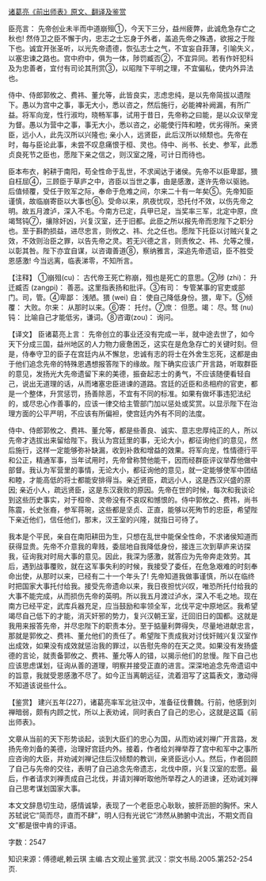 [诸葛亮《前出师表》原文、翻译及鉴赏](https://www.vrrw.net/wx/14078.html)

臣亮言： 先帝创业未半而中道崩殂①，今天下三分，益州疲弊，此诚危急存亡之秋也! 然侍卫之臣不懈于内，忠志之士忘身于外者，盖追先帝之殊遇，欲报之于陛下也。诚宜开张圣听，以光先帝遗德，恢弘志士之气，不宜妄自菲薄，引喻失义，以塞忠谏之路也。宫中府中，俱为一体，陟罚臧否②，不宜异同。若有作奸犯科及为忠善者，宜付有司论其刑赏③，以昭陛下平明之理，不宜偏私，使内外异法也。

侍中、侍郎郭攸之、费祎、董允等，此皆良实，志虑忠纯，是以先帝简拔以遗陛下。愚以为宫中之事，事无大小，悉以咨之，然后施行，必能裨补阙漏，有所广益。将军向宠，性行淑均，晓畅军事，试用于昔日，先帝称之曰能，是以众议举宠为督。愚以为营中之事，事无大小，悉以咨之，必能使行阵和睦，优劣得所。亲贤臣，远小人，此先汉所以兴隆也; 亲小人，远贤臣，此后汉所以倾颓也。先帝在时，每与臣论此事，未尝不叹息痛恨于桓、灵也。侍中、尚书、长史、参军，此悉贞良死节之臣也，愿陛下亲之信之，则汉室之隆，可计日而待也。

臣本布衣，躬耕于南阳，苟全性命于乱世，不求闻达于诸侯。先帝不以臣卑鄙，猥自枉屈④，三顾臣于草庐之中，咨臣以当世之事，由是感激，遂许先帝以驱驰。后值倾覆，受任于败军之际，奉命于危难之间，尔来二十有一年矣⑤。先帝知臣谨慎，故临崩寄臣以大事也⑥。受命以来，夙夜忧叹，恐托付不效，以伤先帝之明。故五月渡泸，深入不毛。今南方已定，兵甲已足，当奖率三军，北定中原，庶竭驽钝⑦，攘除奸凶，兴复汉室，还于旧都。此臣之所以报先帝而忠陛下之职分也。至于斟酌损益，进尽忠言，则攸之、祎、允之任也。愿陛下托臣以讨贼兴复之效，不效则治臣之罪，以告先帝之灵。若无兴德之言，则责攸之、祎、允等之慢，以彰其咎。陛下亦宜自谋，以咨诹善道⑧，察纳雅言，深追先帝遗诏，臣不胜受恩感激! 今当远离，临表涕零，不知所言。



【注释】 ①崩殂(cu)： 古代帝王死亡称崩，殂也是死亡的意思。②陟 (zhi)： 升迁臧否 (zangpi)： 善恶。这里指表扬和批评。③有司： 专管某事的官吏或部门。司，管。④卑鄙： 浅陋。猥 (wei) 自： 使自己降低身份。猥，卑下。⑤倾覆： 大败。尔来： 从那时以来。⑥寄： 托付。⑦庶： 但愿。竭： 尽。驽 (nu) 钝： 比喻自己才能低劣，谦词。⑧咨诹(zou)： 询问。

【译文】 臣诸葛亮上言： 先帝创立的事业还没有完成一半，就中途去世了，如今天下分成三国，益州地区的人力物力疲惫困乏，这实在是危急存亡的关键时刻。但是，侍奉守卫的臣子在宫廷内从不懈怠，忠诚有志的将士在外舍生忘死，这都是由于他们追念先帝的特殊恩遇想报答陛下的缘故。陛下确实应该广开言路，听取群臣的意见，发扬光大先帝遗留下来的美德，振奋起志士的勇气，不应该随便看轻自己，说出无道理的话，从而堵塞忠臣进谏的道路。宫廷的近臣和丞相府的官吏，都是一个整体，升赏惩罚，扬善除恶，不宜有不同的标准。如果有做坏事违犯法纪的，或尽忠心作善事的，应该一律交给主管部门加以惩处或奖赏。以显示陛下在治理方面的公平严明，不应该有所偏袒，使宫廷内外有不同的法度。

侍中、侍郎郭攸之、费祎、董允等，都是些善良、诚实、意志忠厚纯正的人，所以先帝才选拔出来留给陛下。我认为宫廷里的事，无论大小，都征询他们的意见，然后施行，这样一定能够弥补缺漏，收到补救和增益的效果。将军向宠，性情德行平和公正，精通军事，当年试用时，先帝曾称赞他能干，因而经群臣评议举荐他做中部督。我认为军营里的事情，无论大小，都征询他的意见，就一定能够使军中团结和睦，才能高低的将士都能安排得当。亲近贤臣，疏远小人，这是西汉兴盛的原因; 亲近小人，疏远贤臣，这是东汉衰败的原因。先帝在世的时候，每次和我谈论到这些历史事实，对于桓帝、灵帝没有不哀叹和憾恨的。侍中郭攸之、费祎，尚书陈震，长史张裔，参军蒋琬，这些都是坚贞、正直，能够以死殉节的忠臣，希望陛下亲近他们，信任他们，那末，汉王室的兴隆，就指日可待了。

我本是个平民，亲自在南阳耕田为生，只想在乱世中能保全性命，不求诸侯知道而获得显贵。先帝不介意我的卑贱，委屈地自我降低身份，接连三次到草庐来访探我，征询我对时局大事的意见。因此，我深为感激，就答应为先帝奔走效劳。其后，遇到战事覆败，就在这军事失利的时候，我接受了委任，在危急艰难的时刻奉命出使，从那时以来，已经有二十一个年头了! 先帝知道我做事谨慎，所以在临终时把国家大事托付给我。接受先帝遗命以来，我日夜担忧兴叹，唯恐所托付给我的大事不能完成，从而损伤先帝的英明。所以我五月渡过泸水，深入不毛之地。现在南方已经平定，武库兵器充足，应当鼓励和率领全军，北伐平定中原地区。我希望竭尽自己低下的才能，消灭奸邪的势力，复兴汉朝王室，迁回旧日的国都。这就是我用来报答先帝，并尽忠陛下的职责本分。至于掂量利弊得失，尽量地进献忠言，那就是郭攸之、费祎、董允他们的责任了。希望陛下责成我对讨伐奸贼兴复汉室作出成效，如果没有成效就惩治我的罪过，以告慰先帝的在天之灵。如果没有发扬盛德的言论，就责备郭攸之、费祎、董允等人的错，以揭示他们的怠慢。陛下自己也应该思虑谋划，征询从善的道理，明察并接受正直的进言。深深地追念先帝遗诏中的旨意，我就受恩感激不尽了。如今正当离朝远征，流着泪写了这篇表文，激动得不知道该说些什么。

【鉴赏】 建兴五年(227)，诸葛亮率军北驻汉中，准备征伐曹魏。行前，他感到刘禅暗弱，颇有内顾之忧，所以上表劝诫，同时表白了自己的忠心，这就是这篇《前出师表》。

文章从当前的天下形势谈起，谈到大臣们的忠心为国，从而劝诫刘禅广开言路，发扬先帝刘备的美德，治理好宫廷内外。接着，作者给刘禅举荐了宫中和军中之事所应咨询的大臣，并劝诫刘禅记住后汉倾颓的教训，亲贤臣远小人。然后，作者回顾了自己与先帝的交往，表明了自己追念先帝遗志，北伐中原，兴复汉室的宏愿。最后，作者请求刘禅责成自己北伐，并请刘禅听取他所举荐之人的进谏，还劝诫刘禅自己思考谋划国家大事。

本文文辞恳切生动，感情诚挚，表现了一个老臣忠心耿耿，披肝沥胆的胸怀。宋人苏轼说它“简而尽，直而不肆”，明人归有光说它“沛然从肺腑中流出，不期文而自文”都是很中肯的评语。

字数：2547

知识来源：傅德岷,赖云琪 主编.古文观止鉴赏.武汉：崇文书局.2005.第252-254页.

